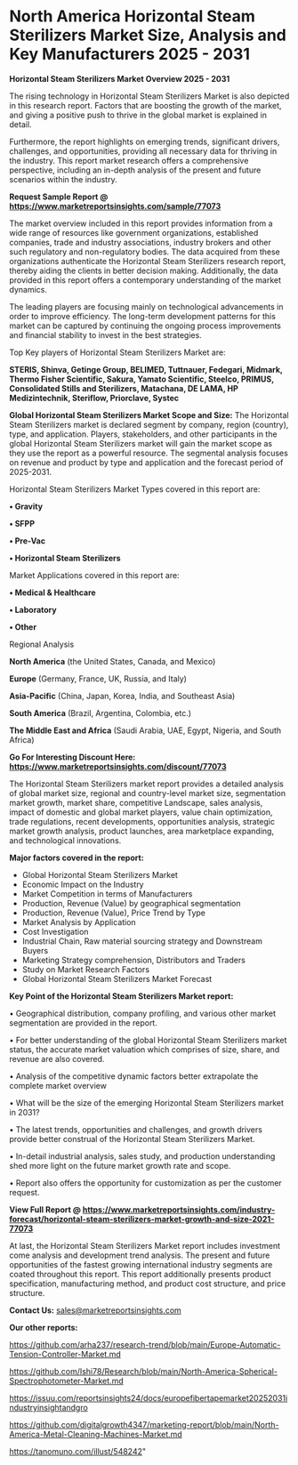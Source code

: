 # North America Horizontal Steam Sterilizers Market Size, Analysis and Key Manufacturers 2025 - 2031

<Strong> Horizontal Steam Sterilizers Market Overview 2025 - 2031</strong>

The rising technology in Horizontal Steam Sterilizers Market is also depicted in this research report. Factors that are boosting the growth of the market, and giving a positive push to thrive in the global market is explained in detail.

Furthermore, the report highlights on emerging trends, significant drivers, challenges, and opportunities, providing all necessary data for thriving in the industry. This report market research offers a comprehensive perspective, including an in-depth analysis of the present and future scenarios within the industry.

<strong>Request Sample Report @ <a href=https://www.marketreportsinsights.com/sample/77073>https://www.marketreportsinsights.com/sample/77073</a></strong>

The market overview included in this report provides information from a wide range of resources like government organizations, established companies, trade and industry associations, industry brokers and other such regulatory and non-regulatory bodies. The data acquired from these organizations authenticate the Horizontal Steam Sterilizers research report, thereby aiding the clients in better decision making. Additionally, the data provided in this report offers a contemporary understanding of the market dynamics.

The leading players are focusing mainly on technological advancements in order to improve efficiency. The long-term development patterns for this market can be captured by continuing the ongoing process improvements and financial stability to invest in the best strategies.

Top Key players of Horizontal Steam Sterilizers Market are:

<strong>STERIS, Shinva, Getinge Group, BELIMED, Tuttnauer, Fedegari, Midmark, Thermo Fisher Scientific, Sakura, Yamato Scientific, Steelco, PRIMUS, Consolidated Stills and Sterilizers, Matachana, DE LAMA, HP Medizintechnik, Steriflow, Priorclave, Systec</strong>

<strong><b>Global Horizontal Steam Sterilizers Market Scope and Size:</b></strong>
The Horizontal Steam Sterilizers market is declared segment by company, region (country), type, and application. Players, stakeholders, and other participants in the global Horizontal Steam Sterilizers market will gain the market scope as they use the report as a powerful resource. The segmental analysis focuses on revenue and product by type and application and the forecast period of 2025-2031.

Horizontal Steam Sterilizers Market Types covered in this report are:

<strong>• Gravity

• SFPP

• Pre-Vac

• Horizontal Steam Sterilizers</strong>

Market Applications covered in this report are:

<strong>• Medical & Healthcare

• Laboratory

• Other</strong> 

Regional Analysis

<strong>North America</strong> (the United States, Canada, and Mexico)

<strong>Europe</strong> (Germany, France, UK, Russia, and Italy)

<strong>Asia-Pacific</strong> (China, Japan, Korea, India, and Southeast Asia)

<strong>South America</strong> (Brazil, Argentina, Colombia, etc.)

<strong>The Middle East and Africa</strong> (Saudi Arabia, UAE, Egypt, Nigeria, and South Africa)

<strong>Go For Interesting Discount Here: <a href=https://www.marketreportsinsights.com/discount/77073>https://www.marketreportsinsights.com/discount/77073</a></strong>

The Horizontal Steam Sterilizers market report provides a detailed analysis of global market size, regional and country-level market size, segmentation market growth, market share, competitive Landscape, sales analysis, impact of domestic and global market players, value chain optimization, trade regulations, recent developments, opportunities analysis, strategic market growth analysis, product launches, area marketplace expanding, and technological innovations.

<strong><b>Major factors covered in the report:</b></strong>
<ul>
  <li>Global Horizontal Steam Sterilizers Market </li>
  <li>Economic Impact on the Industry</li>
  <li>Market Competition in terms of Manufacturers</li>
  <li>Production, Revenue (Value) by geographical segmentation</li>
  <li>Production, Revenue (Value), Price Trend by Type</li>
  <li>Market Analysis by Application</li>
  <li>Cost Investigation</li>
  <li>Industrial Chain, Raw material sourcing strategy and Downstream Buyers</li>
  <li>Marketing Strategy comprehension, Distributors and Traders</li>
  <li>Study on Market Research Factors</li>
  <li>Global Horizontal Steam Sterilizers Market Forecast</li>
</ul>

<strong><b>Key Point of the Horizontal Steam Sterilizers Market report:</b></strong>

• Geographical distribution, company profiling, and various other market segmentation are provided in the report.

• For better understanding of the global Horizontal Steam Sterilizers market status, the accurate market valuation which comprises of size, share, and revenue are also covered.

• Analysis of the competitive dynamic factors better extrapolate the complete market overview

• What will be the size of the emerging Horizontal Steam Sterilizers market in 2031?

• The latest trends, opportunities and challenges, and growth drivers provide better construal of the Horizontal Steam Sterilizers Market.

• In-detail industrial analysis, sales study, and production understanding shed more light on the future market growth rate and scope.

• Report also offers the opportunity for customization as per the customer request.

<strong><b>View Full Report @ <a href=https://www.marketreportsinsights.com/industry-forecast/horizontal-steam-sterilizers-market-growth-and-size-2021-77073>https://www.marketreportsinsights.com/industry-forecast/horizontal-steam-sterilizers-market-growth-and-size-2021-77073</a></b></strong>


At last, the Horizontal Steam Sterilizers Market report includes investment come analysis and development trend analysis. The present and future opportunities of the fastest growing international industry segments are coated throughout this report. This report additionally presents product specification, manufacturing method, and product cost structure, and price structure.

<strong>Contact Us:</strong>
sales@marketreportsinsights.com

<strong>Our other reports:</strong>

<a href=https://github.com/arha237/research-trend/blob/main/Europe-Automatic-Tension-Controller-Market.md>https://github.com/arha237/research-trend/blob/main/Europe-Automatic-Tension-Controller-Market.md</a>

<a href=https://github.com/Ishi78/Research/blob/main/North-America-Spherical-Spectrophotometer-Market.md>https://github.com/Ishi78/Research/blob/main/North-America-Spherical-Spectrophotometer-Market.md</a>

<a href=https://issuu.com/reportsinsights24/docs/europefibertapemarket20252031industryinsightandgro>https://issuu.com/reportsinsights24/docs/europefibertapemarket20252031industryinsightandgro</a>

<a href=https://github.com/digitalgrowth4347/marketing-report/blob/main/North-America-Metal-Cleaning-Machines-Market.md>https://github.com/digitalgrowth4347/marketing-report/blob/main/North-America-Metal-Cleaning-Machines-Market.md</a>

<a href=https://tanomuno.com/illust/548242>https://tanomuno.com/illust/548242</a>"
